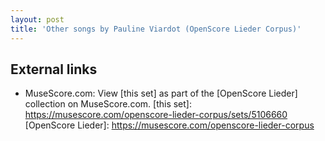 ```yaml
---
layout: post
title: 'Other songs by Pauline Viardot (OpenScore Lieder Corpus)'
---
```


## External links

- MuseScore.com: View [this set] as part of the [OpenScore Lieder] collection on MuseScore.com.
[this set]: https://musescore.com/openscore-lieder-corpus/sets/5106660
[OpenScore Lieder]: https://musescore.com/openscore-lieder-corpus
